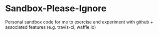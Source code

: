 # Sandbox-Please-Ignore
Personal sandbox code for me to exercise and experiment with github + associated features (e.g. travis-ci, waffle.io)
